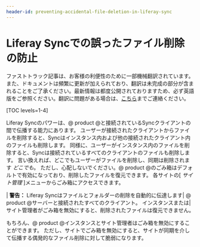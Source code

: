 ```yaml
---
header-id: preventing-accidental-file-deletion-in-liferay-sync
---
```


# Liferay Syncでの誤ったファイル削除の防止

<p class="alert alert-info"><span class="wysiwyg-color-blue120">ファストトラック記事は、お客様の利便性のために一部機械翻訳されています。また、ドキュメントは頻繁に更新が加えられており、翻訳は未完成の部分が含まれることをご了承ください。最新情報は都度公開されておりますため、必ず英語版をご参照ください。翻訳に問題がある場合は、<a href="mailto:support-content-jp@liferay.com">こちら</a>までご連絡ください。</span></p>

[TOC levels=1-4]

Liferay Syncのパワーは、@ product @と接続されているSyncクライアントの間で伝播する能力にあります。 ユーザーが接続されたクライアントからファイルを削除すると、Syncはインスタンス内および他の接続されたクライアント内のファイルも削除します。 同様に、ユーザーがインスタンス内のファイルを削除すると、Syncは接続されているすべてのクライアントのファイルも削除します。 言い換えれば、どこでもユーザーがファイルを削除し、同期は削除されます *どこでも*。 ただし、心配しないでください。@ product @のごみ箱はデフォルトで有効になっており、削除したファイルを復元できます。 各サイトの[ *サイト管理* ]メニューからごみ箱にアクセスできます。

| **警告：** Liferay Syncはファイルとフォルダーの削除を自動的に伝達します| @ product @サーバーと接続されたすべてのクライアント。 インスタンスまたは|サイト管理者がごみ箱を無効にすると、削除されたファイルは復元できません。

もちろん、@ product @インスタンスとサイト管理者はごみ箱を無効にすることができます。 ただし、サイトでごみ箱を無効にすると、サイトが同期を介して伝播する偶発的なファイル削除に対して脆弱になります。
